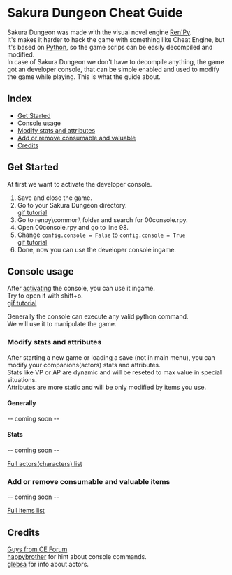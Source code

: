 # Sakura Dungeon Cheat Guide

Sakura Dungeon was made with the visual novel engine [Ren'Py](https://www.renpy.org/).  
It's makes it harder to hack the game with something like Cheat Engine, but it's based on [Python](https://www.python.org/), so the game scrips can be easily decompiled and modified.  
In case of Sakura Dungeon we don't have to decompile anything, the game got an developer console, that can be simple enabled and used to modify the game while playing. This is what the guide about.

## Index
* [Get Started](#get-started)
* [Console usage](#console-usage)
 * [Modify stats and attributes](#modify-stats-and-attributes)
 * [Add or remove consumable and valuable](#add-or-remove-consumable-and-valuable-items)
* [Credits](#credits)



## Get Started
At first we want to activate the developer console.  

1. Save and close the game.
2. Go to your Sakura Dungeon directory.  
[gif tutorial](http://i.imgur.com/zxrWI2B.gifv)  
3. Go to renpy\common\ folder and search for 00console.rpy.
4. Open 00console.rpy and go to line 98.
5. Change `config.console = False` to `config.console = True`  
[gif tutorial](http://i.imgur.com/rrRn9ce.gifv)
6. Done, now you can use the developer console ingame.


## Console usage
After [activating](#get-started) the console, you can use it ingame.  
Try to open it with shift+o.  
[gif tutorial](http://i.imgur.com/qqlsKVO.gifv)

Generally the console can execute any valid python command.  
We will use it to manipulate the game.  

### Modify stats and attributes
After starting a new game or loading a save (not in main menu), you can modify your companions(actors) stats and attributes.  
Stats like VP or AP are dynamic and will be reseted to max value in special situations.  
Attributes are more static and will be only modified by items you use.
#### Generally
-- coming soon --
#### Stats
-- coming soon --

[Full actors(characters) list](https://docs.google.com/spreadsheets/d/1ZtdCNY44I7SRhcCkU0ZzTvG5PptmZHj4Kfen7Lh2p8M)

### Add or remove consumable and valuable items
-- coming soon --  

[Full items list](https://docs.google.com/spreadsheets/d/12vLrKiqmfnh0nwrKD5HbC9Qk7lWj77fPff1_-cSj5Os)


## Credits
[Guys from CE Forum](http://forum.cheatengine.org/viewtopic.php?t=592226)  
[happybrother](http://forum.cheatengine.org/profile.php?mode=viewprofile&u=391862) for hint about console commands.  
[glebsa](http://forum.cheatengine.org/profile.php?mode=viewprofile&u=448688) for info about actors.  
